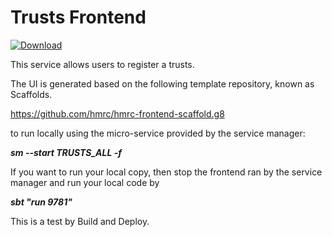 
# Trusts Frontend

[ ![Download](https://api.bintray.com/packages/hmrc/releases/trusts-frontend/images/download.svg) ](https://bintray.com/hmrc/releases/trusts-frontend/_latestVersion)

This service allows users to register a trusts.

The UI is generated based on the following template repository, known as Scaffolds.

https://github.com/hmrc/hmrc-frontend-scaffold.g8

to run locally using the micro-service provided by the service manager:

***sm --start TRUSTS_ALL -f***

If you want to run your local copy, then stop the frontend ran by the service manager and run your local code by

***sbt "run 9781"***

This is a test by Build and Deploy.
